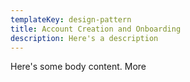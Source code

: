 ```yaml
---
templateKey: design-pattern
title: Account Creation and Onboarding
description: Here's a description
---
```

Here's some body content. More
